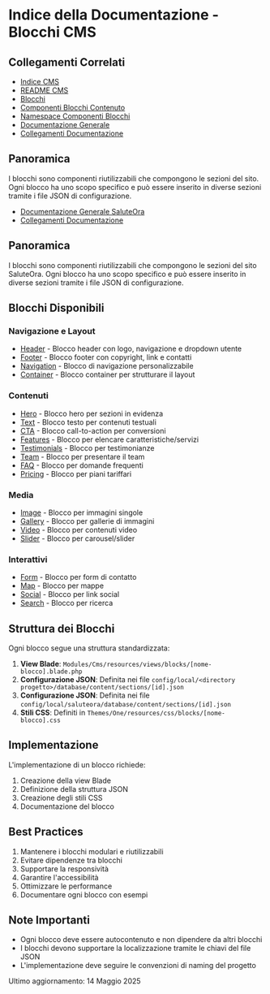 # Indice della Documentazione - Blocchi CMS

## Collegamenti Correlati
- [Indice CMS](../INDEX.md)
- [README CMS](../README.md)
- [Blocchi](../blocks.md)
- [Componenti Blocchi Contenuto](../componenti-blocchi-contenuto.md)
- [Namespace Componenti Blocchi](../namespace-componenti-blocchi.md)
- [Documentazione Generale](../../../../../project_docs/README.md)
- [Collegamenti Documentazione](../../../../../project_docs/collegamenti-documentazione.md)

## Panoramica
I blocchi sono componenti riutilizzabili che compongono le sezioni del sito. Ogni blocco ha uno scopo specifico e può essere inserito in diverse sezioni tramite i file JSON di configurazione.
- [Documentazione Generale SaluteOra](../../../../../project_docs/README.md)
- [Collegamenti Documentazione](../../../../../project_docs/collegamenti-documentazione.md)

## Panoramica
I blocchi sono componenti riutilizzabili che compongono le sezioni del sito SaluteOra. Ogni blocco ha uno scopo specifico e può essere inserito in diverse sezioni tramite i file JSON di configurazione.

## Blocchi Disponibili

### Navigazione e Layout
- [Header](./HEADER.md) - Blocco header con logo, navigazione e dropdown utente
- [Footer](./FOOTER.md) - Blocco footer con copyright, link e contatti
- [Navigation](./NAVIGATION.md) - Blocco di navigazione personalizzabile
- [Container](./CONTAINER.md) - Blocco container per strutturare il layout

### Contenuti
- [Hero](./HERO.md) - Blocco hero per sezioni in evidenza
- [Text](./TEXT.md) - Blocco testo per contenuti testuali
- [CTA](./CTA.md) - Blocco call-to-action per conversioni
- [Features](./FEATURES.md) - Blocco per elencare caratteristiche/servizi
- [Testimonials](./TESTIMONIALS.md) - Blocco per testimonianze
- [Team](./TEAM.md) - Blocco per presentare il team
- [FAQ](./FAQ.md) - Blocco per domande frequenti
- [Pricing](./PRICING.md) - Blocco per piani tariffari

### Media
- [Image](./IMAGE.md) - Blocco per immagini singole
- [Gallery](./GALLERY.md) - Blocco per gallerie di immagini
- [Video](./VIDEO.md) - Blocco per contenuti video
- [Slider](./SLIDER.md) - Blocco per carousel/slider

### Interattivi
- [Form](./FORM.md) - Blocco per form di contatto
- [Map](./MAP.md) - Blocco per mappe
- [Social](./SOCIAL.md) - Blocco per link social
- [Search](./SEARCH.md) - Blocco per ricerca

## Struttura dei Blocchi

Ogni blocco segue una struttura standardizzata:

1. **View Blade**: `Modules/Cms/resources/views/blocks/[nome-blocco].blade.php`
2. **Configurazione JSON**: Definita nei file `config/local/<directory progetto>/database/content/sections/[id].json`
2. **Configurazione JSON**: Definita nei file `config/local/saluteora/database/content/sections/[id].json`
3. **Stili CSS**: Definiti in `Themes/One/resources/css/blocks/[nome-blocco].css`

## Implementazione

L'implementazione di un blocco richiede:

1. Creazione della view Blade
2. Definizione della struttura JSON
3. Creazione degli stili CSS
4. Documentazione del blocco

## Best Practices

1. Mantenere i blocchi modulari e riutilizzabili
2. Evitare dipendenze tra blocchi
3. Supportare la responsività
4. Garantire l'accessibilità
5. Ottimizzare le performance
6. Documentare ogni blocco con esempi

## Note Importanti

- Ogni blocco deve essere autocontenuto e non dipendere da altri blocchi
- I blocchi devono supportare la localizzazione tramite le chiavi del file JSON
- L'implementazione deve seguire le convenzioni di naming del progetto

Ultimo aggiornamento: 14 Maggio 2025
